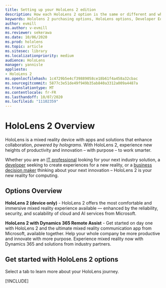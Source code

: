 ```yaml
---
title: Setting up your HoloLens 2 edition
description: How each HoloLens 2 option is the same or different and what to do after getting one.
keywords: Hololens 2 purchasing options, HoloLens options, Developer Edition
author: evmill
ms.author: v-evmill
ms.reviewer: sekerawa
ms.date: 10/06/2020
ms.prod: hololens
ms.topic: article
ms.sitesec: library
ms.localizationpriority: medium
audience: HoloLens
manager: yannisle
appliesto:
- HoloLens 2
ms.openlocfilehash: 1c4729b5e4cf39889058ce18b61f4a458a32cbac
ms.sourcegitcommit: 5877c3e51de49f949b35ab840a3312a009a4487a
ms.translationtype: MT
ms.contentlocale: fr-FR
ms.lasthandoff: 10/07/2020
ms.locfileid: "11102359"
---
```

# HoloLens 2 Overview

HoloLens is a mixed reality device with apps and solutions that enhance collaboration, *powered by holograms*. With HoloLens 2, experience new heights of productivity and innovation – with purpose – to work smarter.

Whether you are an [IT professional](https://www.microsoft.com/hololens/apps) looking for your next industry solution, a [developer](https://www.microsoft.com/hololens/developers) seeking to create experiences for a new reality, or a [business decision maker](https://www.microsoft.com/hololens/apps) thinking about your next innovation – HoloLens 2 is your new reality for computing. 

## Options Overview

**HoloLens 2 (device only)** - HoloLens 2 offers the most comfortable and immersive mixed reality experience available — enhanced by the reliability, security, and scalability of cloud and AI services from Microsoft.

**HoloLens 2 with Dynamics 365 Remote Assist** - Get started on day one with HoloLens 2 and the ultimate mixed reality communication app from Microsoft, available together. Help your whole company be more productive and innovate with more purpose. Experience mixed reality now with Dynamics 365 and solutions from industry partners.

## Get started with HoloLens 2 options
Select a tab to learn more about your HoloLens journey. 

[!INCLUDE[](includes/options-overview.md)]

